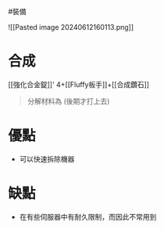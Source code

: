 #裝備 

![[Pasted image 20240612160113.png]]
# 合成
[[強化合金錠]]' 4+[[Fluffy板手]]+[[合成鑽石]]
> 分解材料為
	(後期才打上去)
# 優點
- 可以快速拆除機器
# 缺點
- 在有些伺服器中有耐久限制，而因此不常用到